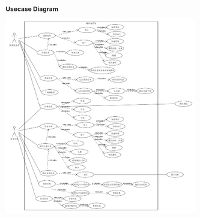 ### Usecase Diagram  
![](https://github.com/sysucodingfarmers/MakeMoney/blob/master/doc/Documents/pictures/Usecase%20Diagram.png)  
